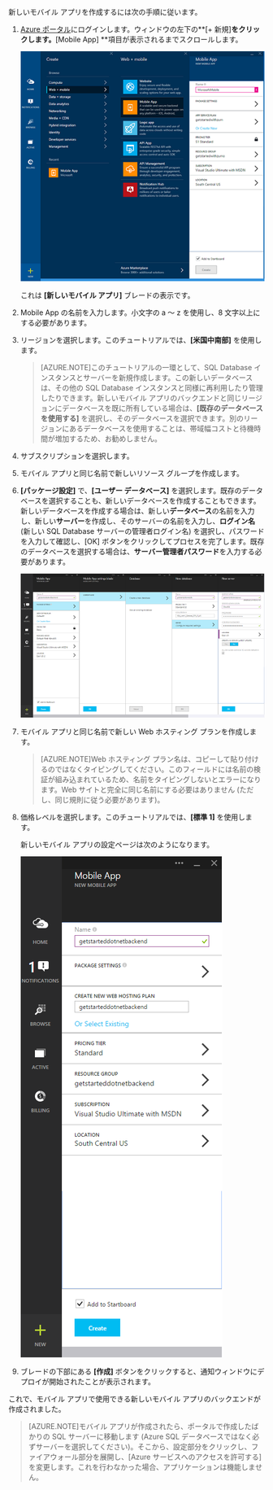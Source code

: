 

新しいモバイル アプリを作成するには次の手順に従います。

1. [Azure ポータル]にログインします。ウィンドウの左下の**[+ 新規]**をクリックします。**[Mobile App] **項目が表示されるまでスクロールします。

    ![](./media/app-service-mobile-dotnet-backend-create-new-service-preview/new-mobile-app.png)

    これは **[新しいモバイル アプリ]** ブレードの表示です。

2. Mobile App の名前を入力します。小文字の a ～ z を使用し、8 文字以上にする必要があります。

7. リージョンを選択します。このチュートリアルでは、**[米国中南部]** を使用します。

    > [AZURE.NOTE]このチュートリアルの一環として、SQL Database インスタンスとサーバーを新規作成します。この新しいデータベースは、その他の SQL Database インスタンスと同様に再利用したり管理したりできます。新しいモバイル アプリのバックエンドと同じリージョンにデータベースを既に所有している場合は、**[既存のデータベースを使用する]** を選択し、そのデータベースを選択できます。別のリージョンにあるデータベースを使用することは、帯域幅コストと待機時間が増加するため、お勧めしません。

3. サブスクリプションを選択します。

4. モバイル アプリと同じ名前で新しいリソース グループを作成します。

5. **[パッケージ設定]** で、**[ユーザー データベース]** を選択します。既存のデータベースを選択することも、新しいデータベースを作成することもできます。新しいデータベースを作成する場合は、新しい**データベース**の名前を入力し、新しい**サーバー**を作成し、そのサーバーの名前を入力し、**ログイン名** (新しい SQL Database サーバーの管理者ログイン名) を選択し、パスワードを入力して確認し、[OK] ボタンをクリックしてプロセスを完了します。既存のデータベースを選択する場合は、**サーバー管理者パスワード**を入力する必要があります。

    ![](./media/app-service-mobile-dotnet-backend-create-new-service-preview/dotnet-backend-create-db.png)

6. モバイル アプリと同じ名前で新しい Web ホスティング プランを作成します。

    > [AZURE.NOTE]Web ホスティング プラン名は、コピーして貼り付けるのではなくタイピングしてください。このフィールドには名前の検証が組み込まれているため、名前をタイピングしないとエラーになります。Web サイトと完全に同じ名前にする必要はありません (ただし、同じ規則に従う必要があります)。

8. 価格レベルを選択します。このチュートリアルでは、**[標準 1]** を使用します。

    新しいモバイル アプリの設定ページは次のようになります。

    ![](./media/app-service-mobile-dotnet-backend-create-new-service-preview/dotnet-backend-create.png)

9. ブレードの下部にある **[作成]** ボタンをクリックすると、通知ウィンドウにデプロイが開始されたことが表示されます。

これで、モバイル アプリで使用できる新しいモバイル アプリのバックエンドが作成されました。

> [AZURE.NOTE]モバイル アプリが作成されたら、ポータルで作成したばかりの SQL サーバーに移動します (Azure SQL データベースではなく必ずサーバーを選択してください)。そこから、設定部分をクリックし、ファイアウォール部分を展開し、[Azure サービスへのアクセスを許可する] を変更します。これを行わなかった場合、アプリケーションは機能しません。

<!-- URLs. -->
[Azure ポータル]: https://portal.azure.com/

<!---HONumber=August15_HO6-->